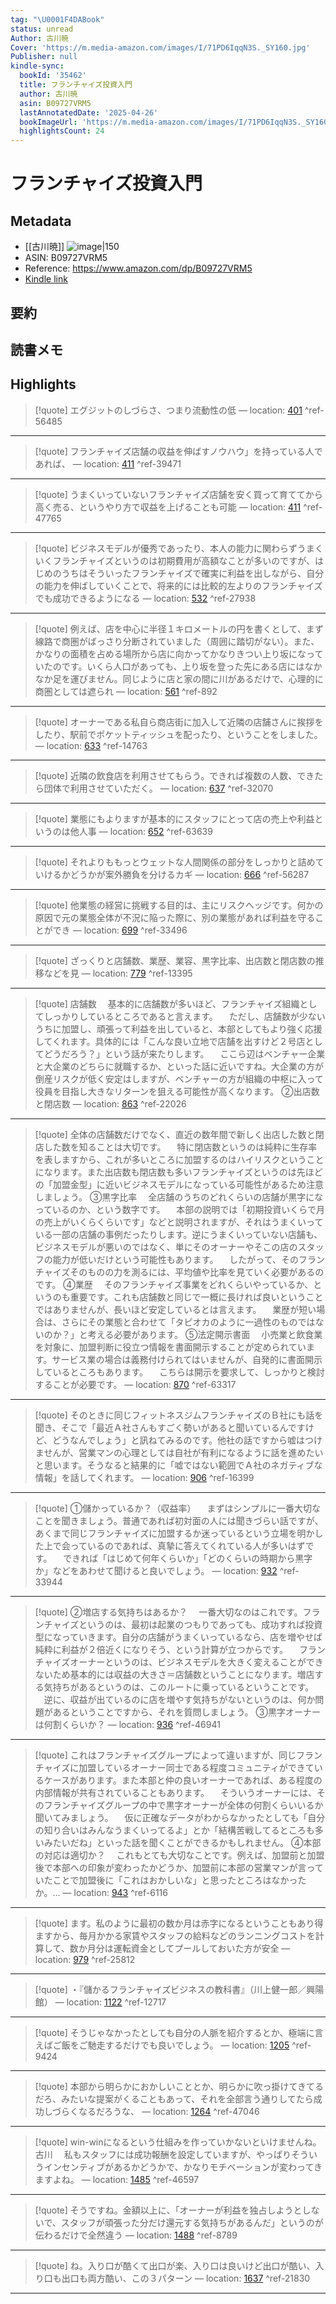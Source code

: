 ```yaml
---
tag: "\U0001F4DABook"
status: unread
Author: 古川暁
Cover: 'https://m.media-amazon.com/images/I/71PD6IqqN3S._SY160.jpg'
Publisher: null
kindle-sync:
  bookId: '35462'
  title: フランチャイズ投資入門
  author: 古川暁
  asin: B09727VRM5
  lastAnnotatedDate: '2025-04-26'
  bookImageUrl: 'https://m.media-amazon.com/images/I/71PD6IqqN3S._SY160.jpg'
  highlightsCount: 24
---
```

# フランチャイズ投資入門
## Metadata
* [[古川暁]]
![image|150](https://m.media-amazon.com/images/I/71PD6IqqN3S._SY160.jpg)
* ASIN: B09727VRM5
* Reference: https://www.amazon.com/dp/B09727VRM5
* [Kindle link](kindle://book?action=open&asin=B09727VRM5)
## 要約
## 読書メモ
## Highlights
>[!quote]
>エグジットのしづらさ、つまり流動性の低 — location: [401](kindle://book?action=open&asin=B09727VRM5&location=401) ^ref-56485

---
>[!quote]
>フランチャイズ店舗の収益を伸ばすノウハウ」を持っている人であれば、 — location: [411](kindle://book?action=open&asin=B09727VRM5&location=411) ^ref-39471

---
>[!quote]
>うまくいっていないフランチャイズ店舗を安く買って育ててから高く売る、というやり方で収益を上げることも可能 — location: [411](kindle://book?action=open&asin=B09727VRM5&location=411) ^ref-47765

---
>[!quote]
>ビジネスモデルが優秀であったり、本人の能力に関わらずうまくいくフランチャイズというのは初期費用が高額なことが多いのですが、はじめのうちはそういったフランチャイズで確実に利益を出しながら、自分の能力を伸ばしていくことで、将来的には比較的左よりのフランチャイズでも成功できるようになる — location: [532](kindle://book?action=open&asin=B09727VRM5&location=532) ^ref-27938

---
>[!quote]
>例えば、店を中心に半径１キロメートルの円を書くとして、まず線路で商圏がばっさり分断されていました（周囲に踏切がない）。また、かなりの面積を占める場所から店に向かってかなりきつい上り坂になっていたのです。いくら人口があっても、上り坂を登った先にある店にはなかなか足を運びません。同じように店と家の間に川があるだけで、心理的に商圏としては遮られ — location: [561](kindle://book?action=open&asin=B09727VRM5&location=561) ^ref-892

---
>[!quote]
>オーナーである私自ら商店街に加入して近隣の店舗さんに挨拶をしたり、駅前でポケットティッシュを配ったり、ということをしました。 — location: [633](kindle://book?action=open&asin=B09727VRM5&location=633) ^ref-14763

---
>[!quote]
>近隣の飲食店を利用させてもらう。できれば複数の人数、できたら団体で利用させていただく。 — location: [637](kindle://book?action=open&asin=B09727VRM5&location=637) ^ref-32070

---
>[!quote]
>業態にもよりますが基本的にスタッフにとって店の売上や利益というのは他人事 — location: [652](kindle://book?action=open&asin=B09727VRM5&location=652) ^ref-63639

---
>[!quote]
>それよりももっとウェットな人間関係の部分をしっかりと詰めていけるかどうかが案外勝負を分けるカギ — location: [666](kindle://book?action=open&asin=B09727VRM5&location=666) ^ref-56287

---
>[!quote]
>他業態の経営に挑戦する目的は、主にリスクヘッジです。何かの原因で元の業態全体が不況に陥った際に、別の業態があれば利益を守ることができ — location: [699](kindle://book?action=open&asin=B09727VRM5&location=699) ^ref-33496

---
>[!quote]
>ざっくりと店舗数、業歴、業容、黒字比率、出店数と閉店数の推移などを見 — location: [779](kindle://book?action=open&asin=B09727VRM5&location=779) ^ref-13395

---
>[!quote]
>店舗数 　基本的に店舗数が多いほど、フランチャイズ組織としてしっかりしているところであると言えます。 　ただし、店舗数が少ないうちに加盟し、頑張って利益を出していると、本部としてもより強く応援してくれます。具体的には「こんな良い立地で店舗を出すけど２号店としてどうだろう？」という話が来たりします。 　ここら辺はベンチャー企業と大企業のどちらに就職するか、といった話に近いですね。大企業の方が倒産リスクが低く安定はしますが、ベンチャーの方が組織の中枢に入って役員を目指し大きなリターンを狙える可能性が高くなります。 ②出店数と閉店数 — location: [863](kindle://book?action=open&asin=B09727VRM5&location=863) ^ref-22026

---
>[!quote]
>全体の店舗数だけでなく、直近の数年間で新しく出店した数と閉店した数を知ることは大切です。 　特に閉店数というのは純粋に生存率を表しますから、これが多いところに加盟するのはハイリスクということになります。また出店数も閉店数も多いフランチャイズというのは先ほどの「加盟金型」に近いビジネスモデルになっている可能性があるため注意しましょう。 ③黒字比率 　全店舗のうちのどれくらいの店舗が黒字になっているのか、という数字です。 　本部の説明では「初期投資いくらで月の売上がいくらくらいです」などと説明されますが、それはうまくいっている一部の店舗の事例だったりします。逆にうまくいっていない店舗も、ビジネスモデルが悪いのではなく、単にそのオーナーやそこの店のスタッフの能力が低いだけという可能性もあります。 　したがって、そのフランチャイズそのものの力を測るには、平均値や比率を見ていく必要があるのです。 ④業歴 　そのフランチャイズ事業をどれくらいやっているか、というのも重要です。これも店舗数と同じで一概に長ければ良いということではありませんが、長いほど安定しているとは言えます。 　業歴が短い場合は、さらにその業態と合わせて「タピオカのように一過性のものではないのか？」と考える必要があります。 ⑤法定開示書面 　小売業と飲食業を対象に、加盟判断に役立つ情報を書面開示することが定められています。サービス業の場合は義務付けられてはいませんが、自発的に書面開示しているところもあります。 　こちらは開示を要求して、しっかりと検討することが必要です。 — location: [870](kindle://book?action=open&asin=B09727VRM5&location=870) ^ref-63317

---
>[!quote]
>そのときに同じフィットネスジムフランチャイズのＢ社にも話を聞き、そこで「最近Ａ社さんもすごく勢いがあると聞いているんですけど、どうなんでしょう」と訊ねてみるのです。他社の話ですから嘘はつけませんが、営業マンの心理としては自社が有利になるように話を進めたいと思います。そうなると結果的に「嘘ではない範囲でＡ社のネガティブな情報」を話してくれます。 — location: [906](kindle://book?action=open&asin=B09727VRM5&location=906) ^ref-16399

---
>[!quote]
>①儲かっているか？（収益率） 　まずはシンプルに一番大切なことを聞きましょう。普通であれば初対面の人には聞きづらい話ですが、あくまで同じフランチャイズに加盟するか迷っているという立場を明かした上で会っているのであれば、真摯に答えてくれている人が多いはずです。 　できれば「はじめて何年くらいか」「どのくらいの時期から黒字か」などをあわせて聞けると良いでしょう。 — location: [932](kindle://book?action=open&asin=B09727VRM5&location=932) ^ref-33944

---
>[!quote]
>②増店する気持ちはあるか？ 　一番大切なのはこれです。フランチャイズというのは、最初は起業のつもりであっても、成功すれば投資型になっていきます。自分の店舗がうまくいっているなら、店を増やせば純粋に利益が２倍近くになりそう、という計算が立つからです。 　フランチャイズオーナーというのは、ビジネスモデルを大きく変えることができないため基本的には収益の大きさ＝店舗数ということになります。増店する気持ちがあるというのは、このルートに乗っているということです。 　逆に、収益が出ているのに店を増やす気持ちがないというのは、何か問題があるということですから、それを質問しましょう。 ③黒字オーナーは何割くらいか？ — location: [936](kindle://book?action=open&asin=B09727VRM5&location=936) ^ref-46941

---
>[!quote]
>これはフランチャイズグループによって違いますが、同じフランチャイズに加盟しているオーナー同士である程度コミュニティができているケースがあります。また本部と仲の良いオーナーであれば、ある程度の内部情報が共有されていることもあります。 　そういうオーナーには、そのフランチャイズグループの中で黒字オーナーが全体の何割くらいいるか聞いてみましょう。 　仮に正確なデータがわからなかったとしても「自分の知り合いはみんなうまくいってるよ」とか「結構苦戦してるところも多いみたいだね」といった話を聞くことができるかもしれません。 ④本部の対応は適切か？ 　これもとても大切なことです。例えば、加盟前と加盟後で本部への印象が変わったかどうか、加盟前に本部の営業マンが言っていたことで加盟後に「これはおかしいな」と思ったところはなかったか。… — location: [943](kindle://book?action=open&asin=B09727VRM5&location=943) ^ref-6116

---
>[!quote]
>ます。私のように最初の数か月は赤字になるということもあり得ますから、毎月かかる家賃やスタッフの給料などのランニングコストを計算して、数か月分は運転資金としてプールしておいた方が安全 — location: [979](kindle://book?action=open&asin=B09727VRM5&location=979) ^ref-25812

---
>[!quote]
>・『儲かるフランチャイズビジネスの教科書』（川上健一郎／興陽館） — location: [1122](kindle://book?action=open&asin=B09727VRM5&location=1122) ^ref-12717

---
>[!quote]
>そうじゃなかったとしても自分の人脈を紹介するとか、極端に言えばご飯をご馳走するだけでも良いでしょう。 — location: [1205](kindle://book?action=open&asin=B09727VRM5&location=1205) ^ref-9424

---
>[!quote]
>本部から明らかにおかしいこととか、明らかに吹っ掛けてきてるだろ、みたいな提案がくることもあって、それを全部言う通りしてたら成功しづらくなるだろうな、 — location: [1264](kindle://book?action=open&asin=B09727VRM5&location=1264) ^ref-47046

---
>[!quote]
>win-winになるという仕組みを作っていかないといけませんね。 古川　 私もスタッフには成功報酬を設定していますが、やっぱりそういうインセンティブがあるかどうかで、かなりモチベーションが変わってきますよね。 — location: [1485](kindle://book?action=open&asin=B09727VRM5&location=1485) ^ref-46597

---
>[!quote]
>そうですね。金額以上に、「オーナーが利益を独占しようとしないで、スタッフが頑張った分だけ還元する気持ちがあるんだ」というのが伝わるだけで全然違う — location: [1488](kindle://book?action=open&asin=B09727VRM5&location=1488) ^ref-8789

---
>[!quote]
>ね。入り口が酷くて出口が楽、入り口は良いけど出口が酷い、入り口も出口も両方酷い、この３パターン — location: [1637](kindle://book?action=open&asin=B09727VRM5&location=1637) ^ref-21830

---
